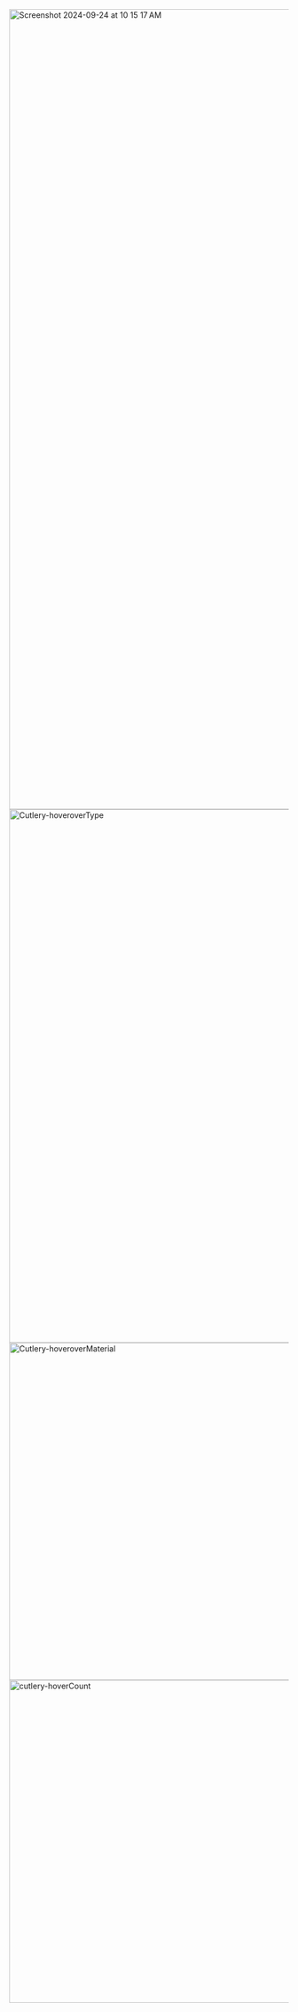 <img width="1440" alt="Screenshot 2024-09-24 at 10 15 17 AM" src="https://github.com/user-attachments/assets/78a2b710-b486-445f-a14f-18a42a8f8095">
<img width="960" alt="Cutlery-hoveroverType" src="https://github.com/user-attachments/assets/d874f15e-13c1-43ca-aa45-0c067a4436e9">
<img width="607" alt="Cutlery-hoveroverMaterial" src="https://github.com/user-attachments/assets/0798afe1-4315-4df7-8ff7-79fbef17cbb6">
<img width="581" alt="cutlery-hoverCount" src="https://github.com/user-attachments/assets/92f22401-b459-4bc0-aed8-9ecd6cff20c3">
